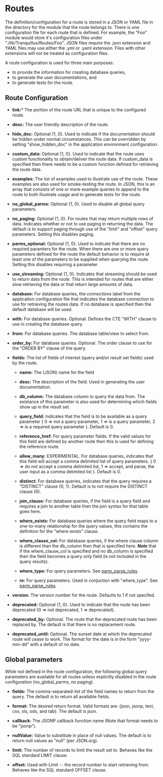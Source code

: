 
# Routes

The definition/configuration for a route is stored in a JSON or YAML
file in the directory for the module that the route belongs to. There
is one configuration file for each route that is defined. For example,
the "Foo" module would store it's configuration files under
"./lib/Tranquillus/Routes/Foo". JSON files require the .json extension
and YAML files may use either the .yml or .yaml extension. Files with
other extensions will not be treated as configuration files.

A route configuration is used for three main purposes:
* to provide the information for creating database queries,
* to generate the user documentations, and
* to generate tests for the route.

## Route Configuration

* **link:*** The portion of the route URL that is unique to the
configured route.

* **desc:** The user friendly description of the route.

* **hide_doc:** Optional {1, 0}. Used to indicate if the documentation
should be hidden under normal circumstances. This can be overridden by
setting "show_hidden_doc" in the application environment configuration.

* **custom_data:** Optional {1, 0}. Used to indicate that the route
uses custom functionality to obtain/deliver the route data. If
custom_data is specified then there needs to be a custom function
defined for retrieving the route data.

* **examples:** The list of examples used to illustrate use of the
route. These examples are also used for smoke-testing the route. In
JSON, this is an array that consists of one or more example queries to
append to the route to both illustrate usage and to generate tests for
the route.

* **no_global_parms:** Optional {1, 0}. Used to disable all global
query parameters.

* **no_paging:** Optional {1, 0}. For routes that may return multiple
rows of data. Indicates whether or not to use paging in returning the
data. The default is to support paging through use of the "limit" and
"offset" query parameters. Setting this disables paging.

* **parms_optional:** Optional {1, 0}. Used to indicate that there are
no required paramters for the route. When there are one or more query
parameters defined for the route the default behavior is to require at
least one of the parameters to be supplied when querying the route.
Setting this disables requiring a parameter.

* **use_streaming:** Optional {1, 0}. Indicates that streaming should
be used to return data from the route. This is intended for routes that
are either slow retrieving the data or that return large amounts of
data.

* **database:** For database queries, the *connections* label from the
application configuration file that indicates the database connection
to use for retrieving the routes data. If no database is specified then
the default database will be used.

* **with:** For database queries. Optional. Defines the CTE "WITH" clause
to use in creating the database query.

* **from:** For database queries. The database table/view to select
from.

* **order_by:** For database queries. Optional. The order clause to use
for the "ORDER BY" clause of the query.

* **fields:** The list of fields of interest (query and/or result set
fields) used by the route.

    * **name:** The (JSON) name for the field

    * **desc:** The description of the field. Used in generating the user documentation.

    * **db_column:** The database column to query the data from. The
    existance of this parameter is also used for determining which
    fields show up in the result set.

    * **query_field:** Indicates that the field is to be available as a
    query parameter { 0 => not a query parameter, 1 => is a query
    parameter, 2 => is a required query parameter }. Default is 0.

    * **reference_href:** For query parameter fields. If the valid
    values for this field are defined by another route then this is
    used for defining the reference route.

    * **allow_many:** EXPERIMENTAL. For database queries, indicates
    that this field will accept a comma delimited list of query
    parameters. { 0 => do not accept a comma delimited list, 1 =>
    accept, and parse, the user input as a comma delimited list }.
    Default is 0.

    * **distinct:** For database queries, indicates that the query
    requires a "DISTINCT" clause {0, 1}. Default is to not require the
    DISTINCT clause (0).

    * **join_clause:** For database queries, if the field is a query field
    and requires a join to another table then the join syntax for that
    table goes here.

    * **where_exists:** For database queries where the query field maps to
    a one-to-many relationship for the query values, this contains the
    definition for the "where exists" clause.

    * **where_clause_col:** For database queries, if the where clause
    column is different than the db_column then that is specified here. ***Note***
    that if the where_clause_col is specified and no db_column
    is specified then the field becomes a query only field (is not included
    in the query results).

    * **where_type:** For query parameters. See [parm_parse_rules](parm_parse_rules.md).

    * **re:** For query parameters. Used in conjuction with
    "where_type". See [parm_parse_rules](parm_parse_rules.md).

* **version:** The version number for the route. Defaults to 1 if not
specifed.

* **deprecated:** Optional {1, 0}. Used to indicate that the route has
been deprecated {0 => not deprecated, 1 => deprecated}.

* **deprecated_by:** Optional. The route that the deprecated route has
been replaced by. The default is that there is no replacement route.

* **deprecated_until:** Optional. The sunset date at which the
deprecated route will cease to work. The format for the date is in the
form "yyyy-mm-dd" with a default of no date.

## Global parameters

While not defined in the route configuration, the following global
query parameters are available for all routes unless explicitly
disabled in the route configuration (no_global_parms, no paging).

* **fields:** The comma-separated-list of the field names to return
from the query. The default is to return all available fields.

* **format:** The desired return format. Valid formats are: {json,
jsonp, text, csv, xls, ods, and tab}. The default is json.

* **callback:** The JSONP callback function name (Note that format
needs to be "jsonp").

* **nullValue:** Value to substitute in place of null values. The
default is to return null values as "null" (per JSON.org).

* **limit:** The number of records to limit the result set to. Behaves
like the SQL standard LIMIT clause.

* **offset:** Used with Limit -- the record number to start retrieving
from. Behaves like the SQL standard OFFSET clause.
